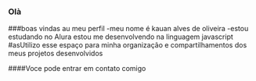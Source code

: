 ### Olà
###boas vindas au meu perfil
-meu nome é kauan alves de oliveira
-estou estudando no Alura
estou me desenvolvendo na linguagem javascript
#asUtilizo esse espaço para minha organização e compartilhamentos dos meus projetos desenvolvidos

####Voce pode entrar em contato comigo

